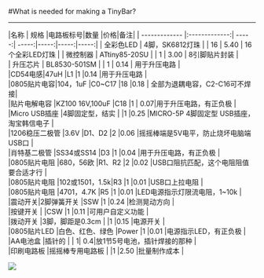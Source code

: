 #What is needed for making a  TinyBar?
***
|名称           | 规格          |电路板标号|数量   |价格|备注|
| ------------- |:-------------:| -----:| -----:|-----:|-----:|-----:|
| 全彩色LED      | 4脚，SK6812灯珠 |  | 16  | 5.40   | 16个全彩LED灯珠  |
| 微控制器     | ATtiny85-20SU    |   |   1    | 3.00   | 8引脚贴片封装  |   
| 升压芯片 | BL8530-501SM      |    |   1    |  0.14  | 用于升压电路  |   
|CD54电感|47uH |L1 |1 |0.14 |用于升压电路 |   
|0805贴片电容|104，1uF |C0~C17 |18 |0.18 | 全部为退耦电容，C2-C16可不焊接|   
|贴片电解电容 |KZ100 16V,100uF |C18 |1 | 0.07|用于升压电路，有正负极 |   
|Micro USB插座 |4脚固定型，结实 | |1 |0.25 |MICRO-5P 4脚固定型 USB插座，淘宝韩信电子 |   
|1206稳压二极管 |3.6V |D1、D2 |2 |0.06 |摇摇棒端是5V电平，防止烧坏电脑端USB口 |   
|肖特基二极管 |SS34或SS14 |D3 |1 |0.04 |用于升压电路，有正负极 |   
|0805贴片电阻 |680，56欧 |R1、R2 |2 |0.02 |USB口阻抗匹配，这个电阻阻值要合适才行 |   
|0805贴片电阻 |102或1501，1.5k|R3 |1 |0.01 |USB口上拉电阻 |   
|0805贴片电阻 |4701，4.7K |R5 |1 |0.01 |LED电源指示灯限流电阻，1~10k |   
|震动开关|2脚弹簧开关 |SSW |1 |0.24 |检测晃动方向 |   
|按键开关 | |CSW |1 |0.11 |可用户自定义功能 |   
|拨动开关 |3脚，脚距是0.3cm | |1 |0.15 |电源开关 |   
|0805贴片LED |白色、红色、绿色 |Power |1 |0.01 |电源指示LED，有正负极 |   
|AA电池盒 |插针的 | | 1| 0.4|放1节5号电池，插针焊接的那种 |   
|印刷电路板 |摇摇棒专用电路板 | |1 |2.50 |批量制作成本 |   

 
![](http://g.hiphotos.baidu.com/image/pic/item/29381f30e924b8996797095d67061d950a7bf628.jpg)